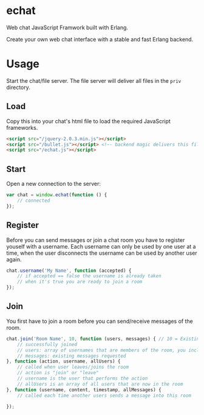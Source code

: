 echat
=====

Web chat JavaScript Framwork built with Erlang.

Create your own web chat interface with a stable and fast Erlang backend.

# Usage

Start the chat/file server. The file server will deliver all files in the `priv` directory.

## Load

Copy this into your chat's html file to load the required JavaScript frameworks.

```html
<script src="/jquery-2.0.3.min.js"></script>
<script src="/bullet.js"></script> <!-- backend magic delivers this file -->
<script src="/echat.js"></script>
```

## Start

Open a new connection to the server:

```js
var chat = window.echat(function () {
	// connected
});
```

## Register

Before you can send messages or join a chat room you have to register youself with a username. Each username can only be used by one user at a time, when the user disconnects the username can be used by another user again.

```js
chat.username('My Name', function (accepted) {
	// if accepted == false the username is already taken
	// when it's true you are ready to join a room
});
```

## Join

You first have to join a room before you can send/receive messages of the room.

```js
chat.join('Room Name', 10, function (users, messages) { // 10 = Existing messages to load
	// successfully joined
	// users: array of usernames that are members of the room, you included
	// messages: existing messages requested
}, function (action, username, allUsers) {
	// called when user leaves/joins the room
	// action is "join" or "leave"
	// username is the user that performs the action
	// allUsers is an array of all users that are now in the room
}, function (username, content, timestamp, allMessages) {
	// called each time another users sends a message into this room
	
});
```